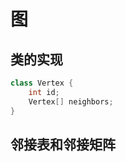 # 图



## 类的实现

```java
class Vertex {
    int id;
    Vertex[] neighbors;
}
```



## 邻接表和邻接矩阵

```java
```

